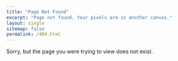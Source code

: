 ```yaml
---
title: "Page Not Found"
excerpt: "Page not found. Your pixels are in another canvas."
layout: single
sitemap: false
permalink: /404.html
---
```


Sorry, but the page you were trying to view does not exist.

